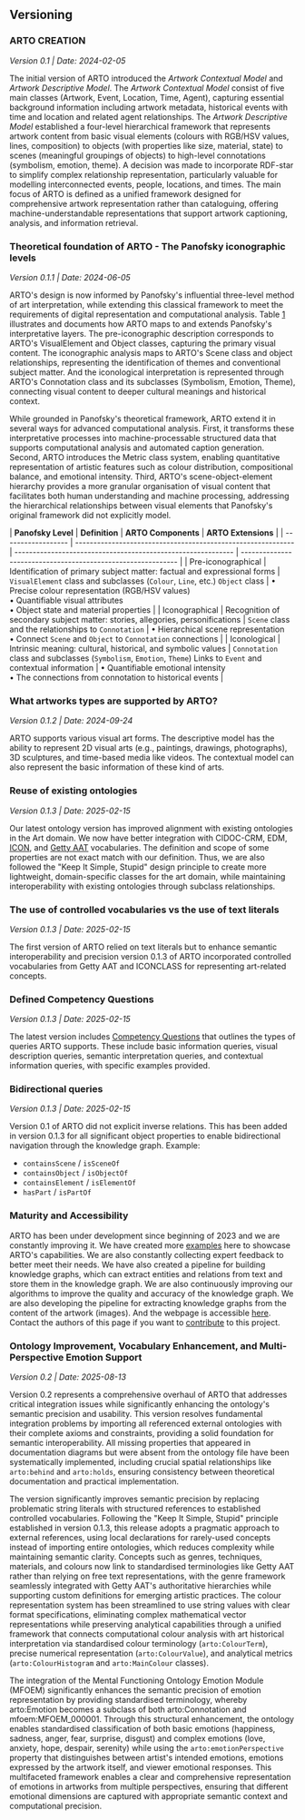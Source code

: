## Versioning

### ARTO CREATION
*Version 0.1 | Date: 2024-02-05*

The initial version of ARTO introduced the *Artwork Contextual Model* and *Artwork Descriptive Model*. The *Artwork Contextual Model* consist of five main classes (Artwork, Event, Location, Time, Agent), capturing essential background information including artwork metadata, historical events with time and location and related agent relationships. The *Artwork Descriptive Model* established a four-level hierarchical framework that represents artwork content from basic visual elements (colours with RGB/HSV values, lines, composition) to objects (with properties like size, material, state) to scenes (meaningful groupings of objects) to high-level connotations (symbolism, emotion, theme). A decision was made to incorporate RDF-star to simplify complex relationship representation, particularly valuable for modelling interconnected events, people, locations, and times. The main focus of ARTO is defined as a unified framework designed for comprehensive artwork representation rather than cataloguing, offering machine-understandable representations that support artwork captioning, analysis, and information retrieval.


### Theoretical foundation of ARTO - The Panofsky iconographic levels
*Version 0.1.1 | Date: 2024-06-05*

ARTO's design is now informed by Panofsky's influential three-level method of art interpretation, while extending this classical framework to meet the requirements of digital representation and computational analysis. Table [1](#table1) illustrates and documents how ARTO maps to and extends Panofsky's interpretative layers. The pre-iconographic description corresponds to ARTO's VisualElement and Object classes, capturing the primary visual content. The iconographic analysis maps to ARTO's Scene class and object relationships, representing the identification of themes and conventional subject matter. And the iconological interpretation is represented through ARTO's Connotation class and its subclasses (Symbolism, Emotion, Theme), connecting visual content to deeper cultural meanings and historical context.

While grounded in Panofsky's theoretical framework, ARTO extend it in several ways for advanced computational analysis. First, it transforms these interpretative processes into machine-processable structured data that supports computational analysis and automated caption generation. Second, ARTO introduces the Metric class system, enabling quantitative representation of artistic features such as colour distribution, compositional balance, and emotional intensity. Third, ARTO's scene-object-element hierarchy provides a more granular organisation of visual content that facilitates both human understanding and machine processing, addressing the hierarchical relationships between visual elements that Panofsky's original framework did not explicitly model.



<a id="table1"></a>
| **Panofsky Level** | **Definition**                                               | **ARTO Components**                                          | **ARTO Extensions**                                          |
| ------------------ | ------------------------------------------------------------ | ------------------------------------------------------------ | ------------------------------------------------------------ |
| Pre-iconographical | Identification of primary subject matter: factual and expressional forms | `VisualElement` class and subclasses (`Colour`, `Line`, etc.) `Object` class | • Precise colour representation (RGB/HSV values)<br>• Quantifiable visual attributes<br>• Object state and material properties |
| Iconographical     | Recognition of secondary subject matter: stories, allegories, personifications | `Scene` class and the relationships to `Connotation`         | • Hierarchical scene representation<br>• Connect `Scene` and `Object` to `Connotation` connections |
| Iconological       | Intrinsic meaning: cultural, historical, and symbolic values | `Connotation` class and subclasses (`Symbolism`, `Emotion`, `Theme`) Links to `Event` and contextual information | •  Quantifiable emotional intensity<br>• The connections from connotation to historical events |




### What artworks types are supported by ARTO?

*Version 0.1.2 | Date: 2024-09-24*


ARTO supports various visual art forms. The descriptive model has the ability to represent 2D visual arts (e.g., paintings, drawings, photographs), 3D sculptures, and time-based media like videos. The contextual model can also represent the basic information of these kind of arts.



### Reuse of existing ontologies

*Version 0.1.3 | Date: 2025-02-15*

Our latest ontology version has improved alignment with existing ontologies in the Art domain. We now have better integration with CIDOC-CRM, EDM, [ICON](https://w3id.org/icon/ontology/), and [Getty AAT](https://www.getty.edu/research/tools/vocabularies/aat/) vocabularies. The definition and scope of some properties are not exact match with our definition. Thus, we are also followed the "Keep It Simple, Stupid" design principle to create more lightweight, domain-specific classes for the art domain, while maintaining interoperability with existing ontologies through subclass relationships. 






### The use of controlled vocabularies vs the use of text literals

*Version 0.1.3 | Date: 2025-02-15*

The first version of ARTO relied on text literals but to enhance semantic interoperability and precision version 0.1.3 of ARTO incorporated controlled vocabularies from Getty AAT and ICONCLASS for representing art-related concepts.

 <!-- The latest version addresses this by incorporating controlled vocabularies from Getty AAT and ICONCLASS for representing art-related concepts. This shift from text literals to structured vocabulary terms enhances semantic precision and interoperability. -->


### Defined Competency Questions 

*Version 0.1.3 | Date: 2025-02-15*

The latest version includes [Competency Questions](#competency-questions) that outlines the types of queries ARTO supports. These include basic information queries, visual description queries, semantic interpretation queries, and contextual information queries, with specific examples provided. 



### Bidirectional queries

*Version 0.1.3 | Date: 2025-02-15*

Version 0.1 of ARTO did not explicit inverse relations. This has been added in version 0.1.3 for all significant object properties to enable bidirectional navigation through the knowledge graph. 
Example:
- `containsScene` / `isSceneOf`
- `containsObject` / `isObjectOf`  
- `containsElement` / `isElementOf`
- `hasPart` / `isPartOf`



### Maturity and Accessibility

ARTO has been under development since beginning of 2023 and we are constantly improving it. We have created more [examples](examples) here to showcase ARTO's capabilities. We are also constantly collecting expert feedback to better meet their needs. We have also created a pipeline for building knowledge graphs, which can extract entities and relations from text and store them in the knowledge graph. We are also continuously improving our algorithms to improve the quality and accuracy of the knowledge graph. We are also developing the pipeline for extracting knowledge graphs from the content of the artwork (images). And the webpage is accessible [here](website/Artwork%20Object%20Ontology.html). Contact the authors of this page if you want to [contribute](#how-to-contribute) to this project.




### Ontology Improvement, Vocabulary Enhancement, and Multi-Perspective Emotion Support
*Version 0.2 | Date: 2025-08-13*

Version 0.2 represents a comprehensive overhaul of ARTO that addresses critical integration issues while significantly enhancing the ontology's semantic precision and usability. This version resolves fundamental integration problems by importing all referenced external ontologies with their complete axioms and constraints, providing a solid foundation for semantic interoperability. All missing properties that appeared in documentation diagrams but were absent from the ontology file have been systematically implemented, including crucial spatial relationships like `arto:behind` and `arto:holds`, ensuring consistency between theoretical documentation and practical implementation.

The version significantly improves semantic precision by replacing problematic string literals with structured references to established controlled vocabularies. Following the "Keep It Simple, Stupid" principle established in version 0.1.3, this release adopts a pragmatic approach to external references, using local declarations for rarely-used concepts instead of importing entire ontologies, which reduces complexity while maintaining semantic clarity. Concepts such as genres, techniques, materials, and colours now link to standardised terminologies like Getty AAT rather than relying on free text representations, with the genre framework seamlessly integrated with Getty AAT's authoritative hierarchies while supporting custom definitions for emerging artistic practices. The colour representation system has been streamlined to use string values with clear format specifications, eliminating complex mathematical vector representations while preserving analytical capabilities through a unified framework that connects computational colour analysis with art historical interpretation via standardised colour terminology (`arto:ColourTerm`), precise numerical representation (`arto:ColourValue`), and analytical metrics (`arto:ColourHistogram` and `arto:MainColour` classes).

The integration of the Mental Functioning Ontology Emotion Module (MFOEM) significantly enhances the semantic precision of emotion representation by providing standardised terminology, whereby arto:Emotion becomes a subclass of both arto:Connotation and mfoem:MFOEM_000001. Through this structural enhancement, the ontology enables standardised classification of both basic emotions (happiness, sadness, anger, fear, surprise, disgust) and complex emotions (love, anxiety, hope, despair, serenity) while using the `arto:emotionPerspective` property that distinguishes between artist's intended emotions, emotions expressed by the artwork itself, and viewer emotional responses. This multifaceted framework enables a clear and comprehensive representation of emotions in artworks from multiple perspectives, ensuring that different emotional dimensions are captured with appropriate semantic context and computational precision.
